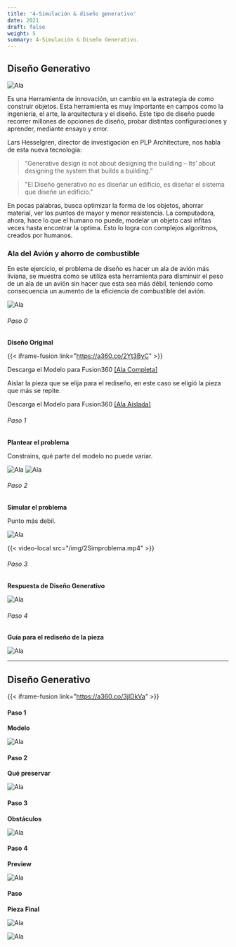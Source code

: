 ```yaml
---
title: '4-Simulación & diseño generativo'
date: 2021
draft: false
weight: 5
summary: 4-Simulación & Diseño Generativo.
---
```


## Diseño Generativo  

![Ala](/img/Sim/DisGen.jpg)

Es una Herramienta de innovación, un cambio en la estrategia de como construir objetos. Esta herramienta es muy importante en campos como la ingeniería, el arte, la arquitectura y el diseño. Este tipo de diseño puede recorrer millones de opciones de diseño, probar distintas configuraciones y aprender, mediante ensayo y error. 

Lars Hesselgren, director de investigación en PLP Architecture, nos habla de esta nueva tecnología: 
> “Generative design is not about designing the building – Its’ about designing the system that builds a building.” 

> "El Diseño generativo no es diseñar un edificio, es diseñar el sistema que diseñe un edificio."

En pocas palabras, busca optimizar la forma de los objetos, ahorrar material, ver los puntos de mayor y menor resistencia. La computadora, ahora, hace lo que el humano no puede, modelar un objeto casi infitas veces hasta encontrar la optima. Esto lo logra con complejos algoritmos, creados por humanos.  

### Ala del Avión y ahorro de combustible

En este ejercicio, el problema de diseño es hacer un ala de avión más liviana, se muestra como se utiliza esta herramienta para disminuir el peso de un ala de un avión sin hacer que esta sea más débil, teniendo como consecuencia un aumento de la eficiencia de combustible del avión. 

![Ala](/img/Sim/1.png)

###### Paso 0

**Diseño Original**

{{< iframe-fusion link="https://a360.co/2Yt3ByC" >}}

Descarga el Modelo para Fusion360 [[Ala Completa]](/descargas/Ala_completa.f3d)

Aislar la pieza que se elija para el rediseño, en este caso se eligió la pieza que más se repite.

Descarga el Modelo para Fusion360 [[Ala Aislada]](/descargas/piezaislada.f3d)

###### Paso 1

**Plantear el problema** 

Constrains, qué parte del modelo no puede variar.

![Ala](/img/Sim/buildcomando.png)
![Ala](/img/Sim/buildcomando2.png)



###### Paso 2

**Simular el problema**

Punto más debil.

![Ala](/img/Sim/2.png)

{{< video-local src="/img/2Simproblema.mp4" >}}



###### Paso 3

**Respuesta de Diseño Generativo**

![Ala](/img/Sim/3.png)

###### Paso 4

**Guía para el rediseño de la pieza**

![Ala](/img/Sim/buildcomando3.png)

__________________________________________________________________________________________________



## Diseño Generativo 

{{< iframe-fusion link="https://a360.co/3jIDkVa" >}}

#### Paso 1

**Modelo**

![Ala](/img/Sim/p1modelo.png)

#### Paso 2

**Qué preservar**

![Ala](/img/Sim/p2preservar.png)


#### Paso 3

**Obstáculos**

![Ala](/img/Sim/p3obst.png)


#### Paso 4

**Preview**

![Ala](/img/Sim/p4preview.png)

#### Paso 

**Pieza Final**

![Ala](/img/Sim/p5pf1.png)

![Ala](/img/Sim/p5pf2.png)